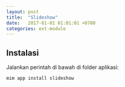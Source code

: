 ```yaml
---
layout: post
title:  "Slideshow"
date:   2017-01-01 01:01:01 +0700
categories: ext-module
---
```


## Instalasi

Jalankan perintah di bawah di folder aplikasi:

```
mim app install slideshow
```
